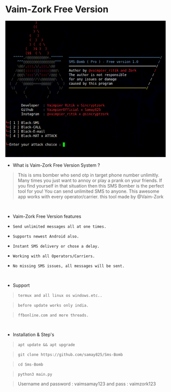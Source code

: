 # Vaim-Zork Free Version 
<img src="Vaim-Zork.png"><br>




- What is Vaim-Zork Free Version System  ?
> This is sms bomber who send otp in target phone number unlimitly.
> Many times you just want to annoy or play a prank on your friends.
> If you find yourself in that situation then this SMS Bomber is the perfect tool for you!
> You can send unlimited SMS to anyone. This awesome app works with every operator/carrier.
> this tool made by @Vaim-Zork

<br>

- Vaim-Zork Free Version features 

* `Send unlimited messages all at one times.`

* `Supports newest Android also.`

* `Instant SMS delivery or chose a delay.`

* `Working with all Operators/Carriers.`

* `No missing SMS issues, all messages will be sent.`

<br>

- Support

> `termux and all linux os windows.etc..`

> `before update works only india.`

> `ffbonline.com and more threads.`
 
 <br>

- Installation & Step's
 
> `apt update && apt upgrade`
 
> `git clone https://github.com/samay825/Sms-Bomb`
 
> `cd Sms-Bomb`  
 
> `python3 main.py`

> Username and password : vaimsamay123 and pass : vaimzork123

<br>



